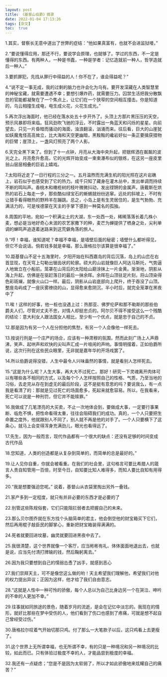 ```yaml
---
layout: post
title: 《基督山伯爵》摘录
date: 2022-01-04 17:13:26
tags: [杂文]
toc:  true
---
```

1.其实，督察长无意中道出了世弊的症结：“他如果真富有，也就不会进监狱喽。”  

2.“要说懂得应用，那还不行，要说学会原理，也就够了。学过的东西，不一定是懂得的东西。有两种人，一种是书蠹，一种是学者：记忆造就前一种人，哲学造就后一种人。”  

3.要抓罪犯，先找从罪行中得益的人！你不在了，谁会得益呢？”  

4.“说不定一事无成，我的过剩的脑力也许会化为乌有。要开发深藏在人类智慧里的神秘宝藏，就需要遭遇不幸；要想引爆炸药，就需要压力。囚禁生活把我分散飘忽的官能都凝聚在了一个焦点上，让它们在一个狭窄的空间相互撞击。你是知道的，乌云相撞生成电，电生成火花，火花生成光。”  

5.再次浮出海面时，他已经在落水处五十步开外了。头顶上方那片黑压压的天空，预示风暴即将来临。狂风劲吹飞驰的浮云，不时露出一角蓝天和闪烁的星星。向前望去，只见一片昏暗而骚动的海面，浊浪翻滚，汹涌而来。往后看，巨大的山崖犹如妖魔鬼怪高高耸立，比大海和天空更幽暗，黑黢黢的巉岩好似一条正要擒获猎物的巨臂；崖顶上，一盏风灯照亮了两个人影。  

6.天完全黑下来了。但到了十一点钟，月亮从大海中央升起，把银辉洒在粼粼的波光之上。月亮愈升愈高，它的光辉开始变成一束束瀑布似的银练，在这另一座皮里翁山层层相叠的巨岩上嬉戏。  

7.太阳将近走了一日行程的三分之一。五月温煦而充满生机的阳光照在这片岩礁上，岩石似乎也感受到了它的热力。成千只知了藏身在灌木丛中，发出单调而持续不断的鸣叫声。香桃木和橄榄树的枝叶微微抖动，发出铿锵的金属声。唐戴斯在烘热的岩石上每走一步，那些酷似绿宝石的蜥蜴就纷纷逃窜。远处的斜坡上，不时有让猎手看得眼热的野羚羊在蹦跳。总之，小岛上是有生灵居住的，是生气勃勃、充满活力的，可是埃德蒙在天主的手掌下感到一种莫名的孤独。  

8.周围的平地，宛如一个积满尘土的大湖，东一处西一处，稀稀落落长着几株小麦，想必是当地好奇心未泯的农艺家撒下的种，麦芒为蝉提供了栖身之处，尖利单调的蝉鸣声追逐着迷路来到这荒僻角落的旅人。  

9.“哼！幸福，谁知道呢？幸福不幸福，是墙壁后面的秘密；墙壁什么都听得见，但它不会说话。倘若钱多就是幸福，那么唐格拉尔该算是很幸福了。”  

10.距基督山不足十五海里时，夕阳开始在科西嘉岛的背后沉落，岛上的山峦在右首显现，在天穹上勾勒出锯齿状的轮廓。硕大的山岩就像巨人阿达马斯托，气势逼人地耸立在小船前。笼罩在山背后的太阳给山巅涂抹上一片金黄。渐渐地，阴影从海上升起，仿佛是在驱赶落日的最后一抹余晖。余晖在山顶驻足片刻，将山顶染得色彩斑斓，就像火山口一样。最后，阴影从山岩底部向上爬升，终于吞没了山顶。整座岛屿成了一座灰雾缭绕的山，显得愈来愈阴沉，半小时后，就完全笼罩在黑夜中了  

11.唉！这样的好事，他一桩也没遇上过：热那亚、佛罗伦萨和那不勒斯的那些伯爵夫人们，尽管对丈夫不忠，对情人却挺忠贞的。阿尔贝不得不接受这么一个残酷的结论：意大利女人跟法国女人相比，至少有一个优点，就是忠于自己的不贞。  

12.那是因为有另一个人在分担他的焦愁，有另一个人会像他一样死去。  

13.按说行刑是一个庄严的场合，应该有一种肃穆的氛围，然而此刻广场上人声鼎沸，笑声、起哄声和欢快的尖叫声汇成一片喧闹的声响。事情明摆着，正如伯爵所说，这次行刑在这些民众眼里，无非就是嘉年华的开场戏罢了。  

14.所以伯爵说得没错，人生中最令人兴味盎然的事情，就是看别人怎样死去。  

15.“这是为什么呢？人生大事，再大大不过死亡。那好！研究一下灵魂离开肉体可以有哪些各不相同的方式，以及每个个人怎样按照自己的性格、气质，乃至当地的习俗，去走完从存在到虚无的最后阶段，这不是挺有意思的吗？要说我么，有一点我是看清了的：那就是见过死亡的场面愈多，死起来就愈容易。所以，在我看来，死亡可以说是一种刑罚，但它并不能赎罪。”  

16.我做成了几笔漂亮的大买卖，不止一次地体会到，要做成大事，一定要行事果断、临危不惧，把性命看得太重，往往会阻碍我们的成功。真的，一个人只要把生命置之度外，他就跟别人不同了，别人就不再是他的对手了。一个人只要横下了这条心，就马上会变得浑身充满劲儿，眼光也看得远了。  

17.先生，因为一般而言，现代作品都有一个很大的缺点：还没有足够的时间变成古代作品  

18.您知道，人类的创造都是从复杂到简单的，而简单的总是最好的。”  

19.让人见你自重，你就会被看重。在我们的社会里，这句格言可要比希腊人的箴言人贵自知管用一百倍，时至今日，自知要比知人难得多，而知人要比自知有用得多。  

20.“我是想要强迫您呢。” 说着，基督山从衣袋里掏出另外一叠钱。  

21.家产多到一定程度，就只有并非必要的东西才是必要的了  

22.别管这些陈规俗套，它们只能阻拦弱者去把握自己的未来。    

23.那么贝尔图乔就在东方找个头脑简单的君主，他会倒空他的财宝箱买下它们，然后再用棍子敲臣民的脚掌心，重新把财宝箱装得满满的。  

24.死者就要回进坟墓，幽灵就要回进黑夜中去了。    

25.我很清楚，这个世界就像一个客厅，应当彬彬有礼、体体面面地退出去，也就是说，应当先付清打牌输的钱，然后鞠躬离去。”  

26.因为我只要想到自己的懦弱怂恿了凶手，就感到恶心  

27.我们崇拜天主，可不是像您这么做的哟！天主希望我们理解他，希望我们对他的权力提出异议；正因为这样，他才给了我们自由意志。  

28.“这就是人性中一种可怜的骄傲，每个人总以为自己比身边另一个在哭泣、呻吟的不幸的人更加不幸。”    

29.往事就如同旅途的景色，随着岁月的流逝，是会在记忆中淡忘的。我现在的情形，就好比那些在梦中受伤的人，他们看到了伤口也感到了疼痛，可就是想不起自己曾经受过伤。”  

30.唐格拉尔叹着气开始切那只鸡。付了那么一大笔款子以后，这只鸡看上去更瘦了。  

31.这个世界上无所谓幸福，也无所谓不幸，有的只是一种境况和另一种境况的比较，如此而已。只有体验过极度不幸的人，才能品尝到极度的幸福。  

32.我还有一点疑虑；“您是不是因为太软弱了，所以才如此骄傲地来炫耀自己的痛苦？”  
